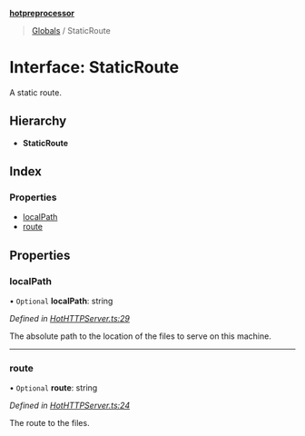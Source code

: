 **[hotpreprocessor](../README.md)**

> [Globals](../globals.md) / StaticRoute

# Interface: StaticRoute

A static route.

## Hierarchy

* **StaticRoute**

## Index

### Properties

* [localPath](staticroute.md#localpath)
* [route](staticroute.md#route)

## Properties

### localPath

• `Optional` **localPath**: string

*Defined in [HotHTTPServer.ts:29](https://github.com/OurFreeLight/HotPreprocessor/blob/a28393c/src/HotHTTPServer.ts#L29)*

The absolute path to the location of the files to
serve on this machine.

___

### route

• `Optional` **route**: string

*Defined in [HotHTTPServer.ts:24](https://github.com/OurFreeLight/HotPreprocessor/blob/a28393c/src/HotHTTPServer.ts#L24)*

The route to the files.
